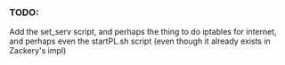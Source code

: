 ### TODO:
Add the set_serv script, and perhaps the thing to do iptables for internet, and perhaps even the startPL.sh script (even though it already exists in Zackery's impl)